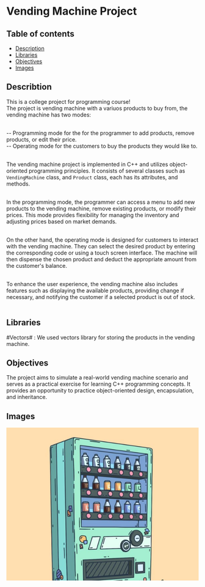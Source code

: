 # Vending Machine Project

## Table of contents
- [Description](#Description)
- [Libraries](#Libraries)
- [Objectives](#Objectives)
- [Images](#images)

## Describtion
This is a college project for programming course!<br/>
The project is vending machine with a variuos products to buy from, the vending machine has two modes: <br/><br/>

-- Programming mode for the for the programmer to add products, remove products, or edit their price. <br/>
-- Operating mode for the customers to buy the products they would like to. <br/><br/>

The vending machine project is implemented in C++ and utilizes object-oriented programming principles. It consists of several classes such as `VendingMachine` class, and `Product` class, each has its attributes, and methods. <br/><br/>

In the programming mode, the programmer can access a menu to add new products to the vending machine, remove existing products, or modify their prices. This mode provides flexibility for managing the inventory and adjusting prices based on market demands. <br/><br/>

On the other hand, the operating mode is designed for customers to interact with the vending machine. They can select the desired product by entering the corresponding code or using a touch screen interface. The machine will then dispense the chosen product and deduct the appropriate amount from the customer's balance. <br/><br/>

To enhance the user experience, the vending machine also includes features such as displaying the available products, providing change if necessary, and notifying the customer if a selected product is out of stock. <br/><br/>

## Libraries
#Vectors# : We used vectors library for storing the products in the vending machine. <br/>

## Objectives
The project aims to simulate a real-world vending machine scenario and serves as a practical exercise for learning C++ programming concepts. It provides an opportunity to practice object-oriented design, encapsulation, and inheritance. <br/>

## Images
![Virtual vending machine (imaginative image)](image.png)